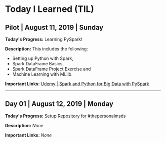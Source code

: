 # Today I Learned (TIL)


## Pilot | August 11, 2019 | Sunday

**Today's Progress:** Learning PySpark!

**Description:** This includes the following:
- Setting up Python with Spark, 
- Spark DataFrame Basics, 
- Spark DataFrame Project Exercise and 
- Machine Learning with MLlib.

**Important Links:** [Udemy | Spark and Python for Big Data with PySpark](https://www.udemy.com/course/spark-and-python-for-big-data-with-pyspark/)

----------------------------
## Day 01 | August 12, 2019 | Monday

**Today's Progress:** Setup Repository for #thepersonalmsds

**Description:** *None*

**Important Links:** *None*

